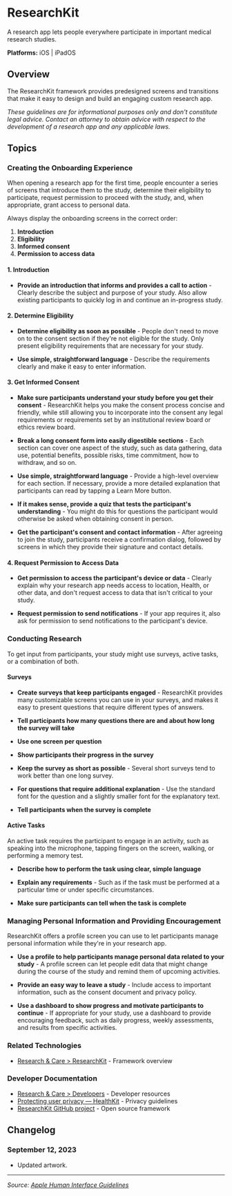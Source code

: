 # ResearchKit

A research app lets people everywhere participate in important medical research studies.

**Platforms:** iOS | iPadOS

## Overview

The ResearchKit framework provides predesigned screens and transitions that make it easy to design and build an engaging custom research app.

*These guidelines are for informational purposes only and don't constitute legal advice. Contact an attorney to obtain advice with respect to the development of a research app and any applicable laws.*

## Topics

### Creating the Onboarding Experience

When opening a research app for the first time, people encounter a series of screens that introduce them to the study, determine their eligibility to participate, request permission to proceed with the study, and, when appropriate, grant access to personal data.

Always display the onboarding screens in the correct order:

1. **Introduction**
2. **Eligibility**
3. **Informed consent**
4. **Permission to access data**

#### 1. Introduction

- **Provide an introduction that informs and provides a call to action** - Clearly describe the subject and purpose of your study. Also allow existing participants to quickly log in and continue an in-progress study.

#### 2. Determine Eligibility

- **Determine eligibility as soon as possible** - People don't need to move on to the consent section if they're not eligible for the study. Only present eligibility requirements that are necessary for your study.

- **Use simple, straightforward language** - Describe the requirements clearly and make it easy to enter information.

#### 3. Get Informed Consent

- **Make sure participants understand your study before you get their consent** - ResearchKit helps you make the consent process concise and friendly, while still allowing you to incorporate into the consent any legal requirements or requirements set by an institutional review board or ethics review board.

- **Break a long consent form into easily digestible sections** - Each section can cover one aspect of the study, such as data gathering, data use, potential benefits, possible risks, time commitment, how to withdraw, and so on.

- **Use simple, straightforward language** - Provide a high-level overview for each section. If necessary, provide a more detailed explanation that participants can read by tapping a Learn More button.

- **If it makes sense, provide a quiz that tests the participant's understanding** - You might do this for questions the participant would otherwise be asked when obtaining consent in person.

- **Get the participant's consent and contact information** - After agreeing to join the study, participants receive a confirmation dialog, followed by screens in which they provide their signature and contact details.

#### 4. Request Permission to Access Data

- **Get permission to access the participant's device or data** - Clearly explain why your research app needs access to location, Health, or other data, and don't request access to data that isn't critical to your study.

- **Request permission to send notifications** - If your app requires it, also ask for permission to send notifications to the participant's device.

### Conducting Research

To get input from participants, your study might use surveys, active tasks, or a combination of both.

#### Surveys

- **Create surveys that keep participants engaged** - ResearchKit provides many customizable screens you can use in your surveys, and makes it easy to present questions that require different types of answers.

- **Tell participants how many questions there are and about how long the survey will take**

- **Use one screen per question**

- **Show participants their progress in the survey**

- **Keep the survey as short as possible** - Several short surveys tend to work better than one long survey.

- **For questions that require additional explanation** - Use the standard font for the question and a slightly smaller font for the explanatory text.

- **Tell participants when the survey is complete**

#### Active Tasks

An active task requires the participant to engage in an activity, such as speaking into the microphone, tapping fingers on the screen, walking, or performing a memory test.

- **Describe how to perform the task using clear, simple language**

- **Explain any requirements** - Such as if the task must be performed at a particular time or under specific circumstances.

- **Make sure participants can tell when the task is complete**

### Managing Personal Information and Providing Encouragement

ResearchKit offers a profile screen you can use to let participants manage personal information while they're in your research app.

- **Use a profile to help participants manage personal data related to your study** - A profile screen can let people edit data that might change during the course of the study and remind them of upcoming activities.

- **Provide an easy way to leave a study** - Include access to important information, such as the consent document and privacy policy.

- **Use a dashboard to show progress and motivate participants to continue** - If appropriate for your study, use a dashboard to provide encouraging feedback, such as daily progress, weekly assessments, and results from specific activities.

### Related Technologies

- [Research & Care > ResearchKit](https://developer.apple.com/researchkit/) - Framework overview

### Developer Documentation

- [Research & Care > Developers](https://developer.apple.com/health-fitness/) - Developer resources
- [Protecting user privacy — HealthKit](https://developer.apple.com/documentation/healthkit/protecting_user_privacy) - Privacy guidelines
- [ResearchKit GitHub project](https://github.com/ResearchKit/ResearchKit) - Open source framework

## Changelog

### September 12, 2023
- Updated artwork.

---

*Source: [Apple Human Interface Guidelines](https://developer.apple.com/design/human-interface-guidelines/researchkit)*
